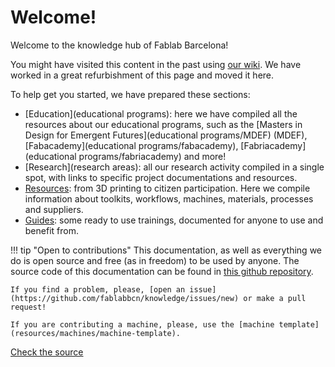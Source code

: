 # Welcome!

Welcome to the knowledge hub of Fablab Barcelona!

You might have visited this content in the past using [our wiki](https://wiki.fablabbcn.org). We have worked in a great refurbishment of this page and moved it here.

To help get you started, we have prepared these sections:

- [Education](educational programs): here we have compiled all the resources about our educational programs, such as the [Masters in Design for Emergent Futures](educational programs/MDEF) (MDEF), [Fabacademy](educational programs/fabacademy), [Fabriacademy](educational programs/fabriacademy) and more!
- [Research](research areas): all our research activity compiled in a single spot, with links to specific project documentations and resources.
- [Resources](resources): from 3D printing to citizen participation. Here we compile information about toolkits, workflows, machines, materials, processes and suppliers.
- [Guides](guides): some ready to use trainings, documented for anyone to use and benefit from.

!!! tip "Open to contributions"
    This documentation, as well as everything we do is open source and free (as in freedom) to be used by anyone. The source code of this documentation can be found in [this github repository](https://github.com/fablabbcn/knowledge). 

    If you find a problem, please, [open an issue](https://github.com/fablabbcn/knowledge/issues/new) or make a pull request!

    If you are contributing a machine, please, use the [machine template](resources/machines/machine-template).

<a class="github-button" data-size="large" href="https://github.com/fablabbcn/knowledge" aria-label="Check the source code">Check the source</a>
